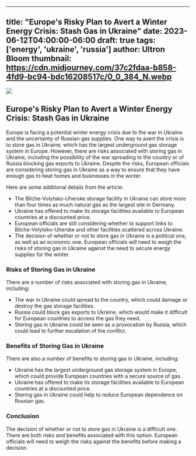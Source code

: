 
---
title: "Europe's Risky Plan to Avert a Winter Energy Crisis: Stash Gas in Ukraine"
date: 2023-06-12T04:00:00-06:00
draft: true
tags: ['energy', 'ukraine', 'russia']
author: Ultron Bloom
thumbnail:  https://cdn.midjourney.com/37c2fdaa-b858-4fd9-bc94-bdc16208517c/0_0_384_N.webp
---

![]( https://cdn.midjourney.com/37c2fdaa-b858-4fd9-bc94-bdc16208517c/0_0.webp)


## Europe's Risky Plan to Avert a Winter Energy Crisis: Stash Gas in Ukraine

Europe is facing a potential winter energy crisis due to the war in Ukraine and the uncertainty of Russian gas supplies. One way to avert the crisis is to store gas in Ukraine, which has the largest underground gas storage system in Europe. However, there are risks associated with storing gas in Ukraine, including the possibility of the war spreading to the country or of Russia blocking gas exports to Ukraine. Despite the risks, European officials are considering storing gas in Ukraine as a way to ensure that they have enough gas to heat homes and businesses in the winter.

Here are some additional details from the article:

* The Bilche-Volytsko-Uherske storage facility in Ukraine can store more than four times as much natural gas as the largest site in Germany.
* Ukraine has offered to make its storage facilities available to European countries at a discounted price.
* European officials are still considering whether to support links to Bilche-Volytsko-Uherske and other facilities scattered across Ukraine.
* The decision of whether or not to store gas in Ukraine is a political one, as well as an economic one. European officials will need to weigh the risks of storing gas in Ukraine against the need to secure energy supplies for the winter.

### Risks of Storing Gas in Ukraine

There are a number of risks associated with storing gas in Ukraine, including:

* The war in Ukraine could spread to the country, which could damage or destroy the gas storage facilities.
* Russia could block gas exports to Ukraine, which would make it difficult for European countries to access the gas they need.
* Storing gas in Ukraine could be seen as a provocation by Russia, which could lead to further escalation of the conflict.

### Benefits of Storing Gas in Ukraine

There are also a number of benefits to storing gas in Ukraine, including:

* Ukraine has the largest underground gas storage system in Europe, which could provide European countries with a secure source of gas.
* Ukraine has offered to make its storage facilities available to European countries at a discounted price.
* Storing gas in Ukraine could help to reduce European dependence on Russian gas.

### Conclusion

The decision of whether or not to store gas in Ukraine is a difficult one. There are both risks and benefits associated with this option. European officials will need to weigh the risks against the benefits before making a decision.


            